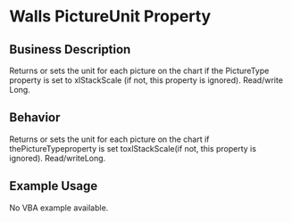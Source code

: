 # Walls PictureUnit Property

## Business Description
Returns or sets the unit for each picture on the chart if the PictureType property is set to xlStackScale (if not, this property is ignored). Read/write Long.

## Behavior
Returns or sets the unit for each picture on the chart if thePictureTypeproperty is set toxlStackScale(if not, this property is ignored). Read/writeLong.

## Example Usage
No VBA example available.